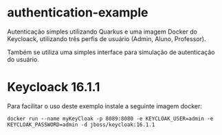 # authentication-example

Autenticação simples utilizando Quarkus e uma imagem Docker do Keycloack, utilizando três perfis de usuário (Admin, Aluno, Professor).

Também se utiliza uma simples interface para simulação de autenticação do usuário.

# Keycloack 16.1.1

Para facilitar o uso deste exemplo instale a seguinte imagem docker:
```shell script
docker run --name myKeyCloak -p 8089:8080 -e KEYCLOAK_USER=admin -e KEYCLOAK_PASSWORD=admin -d jboss/keycloak:16.1.1
```
